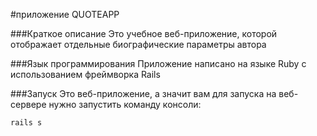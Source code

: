 #приложение QUOTEAPP

###Краткое описание
Это учебное веб-приложение, которой отображает отдельные биографические параметры автора

###Язык программирования
Приложение написано на языке Ruby с использованием фреймворка Rails

###Запуск
Это веб-приложение, а значит вам для запуска на веб-сервере нужно запустить команду консоли:
```
rails s
```

